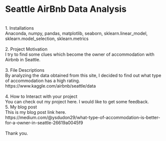 # Seattle AirBnb Data Analysis
<br>
1. Installations<br>
Anaconda, numpy, pandas, matplotlib, seaborn, sklearn.linear_model, sklearn.model_selection, sklearn.metrics<br>
<br>
2. Project Motivation<br>
I try to find some clues which become the owner of accommodation with Airbnb in Seattle.<br>
<br>
3. File Descriptions<br>
 By analyzing the data obtained from this site, I decided to find out what type of accommodation has a high rating.<br>
 https://www.kaggle.com/airbnb/seattle/data<br>
 <br>
4. How to Interact with your project<br>
You can check out my project here. I would like to get some feedback.<br>
5. My blog post<br>
This is my blog post link here.<br>
https://medium.com/@ysdudon29/what-type-of-accommodation-is-better-for-a-owner-in-seattle-26619a0045f9<br>
<br>
Thank you.<br>
